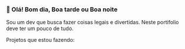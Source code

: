 ### 👋 Olá! Bom dia, Boa tarde ou Boa noite

Sou um dev que busca fazer coisas legais e divertidas. Neste portifolio deve ter um pouco de tudo.

Projetos que estou fazendo:

